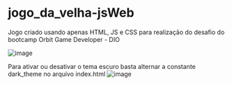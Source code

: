 # jogo_da_velha-jsWeb
Jogo criado usando apenas HTML, JS e CSS para realização do desafio do bootcamp Orbit Game Developer - DIO

![image](https://user-images.githubusercontent.com/19177386/161445652-f1593348-cd88-464f-ab69-f242a6fa970c.png)

Para ativar ou desativar o tema escuro basta alternar a constante dark_theme no arquivo index.html
![image](https://user-images.githubusercontent.com/19177386/161445621-3c1cb629-3904-47f4-8f3b-58ea5f5399f1.png)
